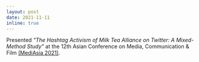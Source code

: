```yaml
---
layout: post
date: 2021-11-11
inline: true
---
```

Presented *"The Hashtag Activism of Milk Tea Alliance on Twitter: A Mixed-Method Study"* at the 12th Asian Conference on Media, Communication & Film [(MediAsia 2021)](https://mediasia.iafor.org/mediasia2021/).
